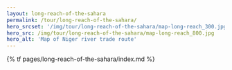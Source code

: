 ```yaml
---
layout: long-reach-of-the-sahara
permalink: /tour/long-reach-of-the-sahara/
hero_srcset: '/img/tour/long-reach-of-the-sahara/map-long-reach_300.jpg 300w, /img/tour/long-reach-of-the-sahara/map-long-reach_800.jpg 600w'
hero_src: /img/tour/long-reach-of-the-sahara/map-long-reach_800.jpg
hero_alt: 'Map of Niger river trade route'
---
```

{% tf pages/long-reach-of-the-sahara/index.md %}
